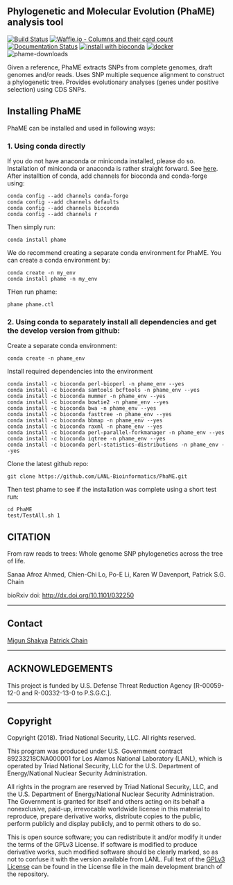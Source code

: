 ## Phylogenetic and Molecular Evolution (PhaME) analysis tool

[![Build Status](https://travis-ci.org/mshakya/PhaME.svg?branch=master)](https://travis-ci.org/mshakya/PhaME)
[![Waffle.io - Columns and their card count](https://badge.waffle.io/mshakya/PhaME-1.svg?columns=all)](https://waffle.io/mshakya/PhaME-1)
[![Documentation Status](https://readthedocs.org/projects/phame/badge/?version=latest)](https://phame.readthedocs.io/en/latest/?badge=latest)
[![install with bioconda](https://img.shields.io/badge/install%20with-bioconda-brightgreen.svg?style=flat-square)](http://bioconda.github.io/recipes/phame/README.html)
[![docker](https://quay.io/repository/biocontainers/phame/status)](https://quay.io/repository/biocontainers/phame)
![phame-downloads](https://anaconda.org/bioconda/phame/badges/downloads.svg)

Given a reference, PhaME extracts SNPs from complete genomes, draft genomes and/or reads. 
Uses SNP multiple sequence alignment to construct a phylogenetic tree. 
Provides evolutionary analyses (genes under positive selection) using CDS SNPs.


## Installing PhaME

PhaME can be installed and used in following ways:

### 1. Using conda directly

If you do not have anaconda or miniconda installed, please do so. Installation of miniconda or anaconda is rather straight forward. See [here](https://conda.io/miniconda.html). After installtion of conda, add channels for bioconda and conda-forge using:
  
    conda config --add channels conda-forge
    conda config --add channels defaults
    conda config --add channels bioconda
    conda config --add channels r

Then simply run:

    conda install phame

We do recommend creating a separate conda environment for PhaME. You can create a conda environment by:

    conda create -n my_env
    conda install phame -n my_env

THen run phame:

    phame phame.ctl


### 2. Using conda to separately install all dependencies and get the develop version from github:

Create a separate conda environment:

    conda create -n phame_env

Install required dependencies into the environment

    conda install -c bioconda perl-bioperl -n phame_env --yes
    conda install -c bioconda samtools bcftools -n phame_env --yes
    conda install -c bioconda mummer -n phame_env --yes
    conda install -c bioconda bowtie2 -n phame_env --yes
    conda install -c bioconda bwa -n phame_env --yes
    conda install -c bioconda fasttree -n phame_env --yes
    conda install -c bioconda bbmap -n phame_env --yes
    conda install -c bioconda raxml -n phame_env --yes
    conda install -c bioconda perl-parallel-forkmanager -n phame_env --yes
    conda install -c bioconda iqtree -n phame_env --yes
    conda install -c bioconda perl-statistics-distributions -n phame_env --yes


Clone the latest github repo:

    git clone https://github.com/LANL-Bioinformatics/PhaME.git


Then test phame to see if the installation was complete using a short test run:

    cd PhaME
    test/TestAll.sh 1


## CITATION

From raw reads to trees: Whole genome SNP phylogenetics across the tree of life.

Sanaa Afroz Ahmed, Chien-Chi Lo, Po-E Li, Karen W Davenport, Patrick S.G. Chain

bioRxiv doi: http://dx.doi.org/10.1101/032250

--------------------------------------------------------------
## Contact

[Migun Shakya](mailto:migun@lanl.gov)
[Patrick Chain](mailto:pchain@lanl.gov)

--------------------------------------------------------------
## ACKNOWLEDGEMENTS
This project is funded by U.S. Defense Threat Reduction Agency [R-00059-12-0 and R-00332-13-0 to P.S.G.C.].

--------------------------------------------------------------
## Copyright

Copyright (2018).  Triad National Security, LLC. All rights reserved.
 
This program was produced under U.S. Government contract 89233218CNA000001 for Los Alamos National 
Laboratory (LANL), which is operated by Triad National Security, LLC for the U.S. Department of Energy/National 
Nuclear Security Administration.
 
All rights in the program are reserved by Triad National Security, LLC, and the U.S. Department of Energy/National 
Nuclear Security Administration. The Government is granted for itself and others acting on its behalf a nonexclusive, 
paid-up, irrevocable worldwide license in this material to reproduce, prepare derivative works, distribute copies to 
the public, perform publicly and display publicly, and to permit others to do so.

This is open source software; you can redistribute it and/or modify it under the terms of the GPLv3 License. If software 
is modified to produce derivative works, such modified software should be clearly marked, so as not to confuse it with 
the version available from LANL. Full text of the [GPLv3 License](https://github.com/LANL-Bioinformatics/PhaME/blob/master/LICENSE) can be found in the License file in the main development 
branch of the repository.

